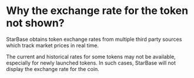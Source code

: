 # Why the exchange rate for the token not shown?

StarBase obtains token exchange rates from multiple third party sources which track market prices in real time.

The current and historical rates for some tokens may not be available, especially for newly launched tokens. In such cases, StarBase will not display the exchange rate for the coin.

